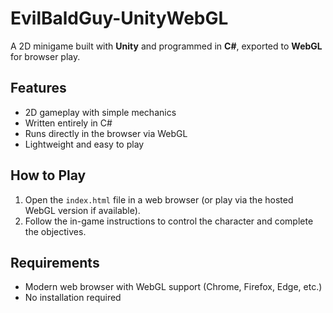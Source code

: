 # EvilBaldGuy-UnityWebGL

A 2D minigame built with **Unity** and programmed in **C#**, exported to **WebGL** for browser play.

## Features

- 2D gameplay with simple mechanics
- Written entirely in C#
- Runs directly in the browser via WebGL
- Lightweight and easy to play

## How to Play

1. Open the `index.html` file in a web browser (or play via the hosted WebGL version if available).
2. Follow the in-game instructions to control the character and complete the objectives.

## Requirements

- Modern web browser with WebGL support (Chrome, Firefox, Edge, etc.)
- No installation required

